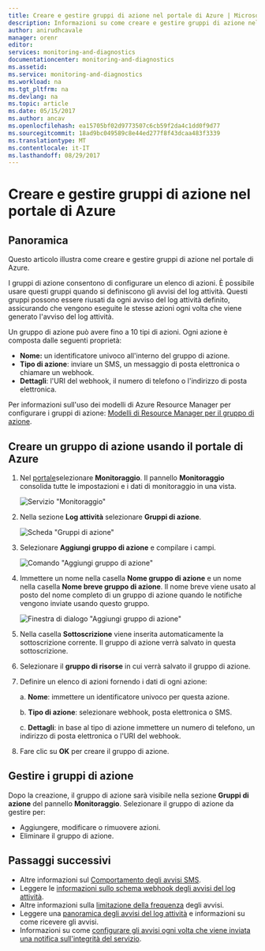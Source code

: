 ```yaml
---
title: Creare e gestire gruppi di azione nel portale di Azure | Microsoft Docs
description: Informazioni su come creare e gestire gruppi di azione nel portale di Azure.
author: anirudhcavale
manager: orenr
editor: 
services: monitoring-and-diagnostics
documentationcenter: monitoring-and-diagnostics
ms.assetid: 
ms.service: monitoring-and-diagnostics
ms.workload: na
ms.tgt_pltfrm: na
ms.devlang: na
ms.topic: article
ms.date: 05/15/2017
ms.author: ancav
ms.openlocfilehash: ea15705bf02d9773507c6cb59f2da4c1dd0f9d77
ms.sourcegitcommit: 18ad9bc049589c8e44ed277f8f43dcaa483f3339
ms.translationtype: MT
ms.contentlocale: it-IT
ms.lasthandoff: 08/29/2017
---
```

# <a name="create-and-manage-action-groups-in-the-azure-portal"></a>Creare e gestire gruppi di azione nel portale di Azure
## <a name="overview"></a>Panoramica ##
Questo articolo illustra come creare e gestire gruppi di azione nel portale di Azure.

I gruppi di azione consentono di configurare un elenco di azioni. È possibile usare questi gruppi quando si definiscono gli avvisi del log attività. Questi gruppi possono essere riusati da ogni avviso del log attività definito, assicurando che vengono eseguite le stesse azioni ogni volta che viene generato l'avviso del log attività.

Un gruppo di azione può avere fino a 10 tipi di azioni. Ogni azione è composta dalle seguenti proprietà:

* **Nome:** un identificatore univoco all'interno del gruppo di azione.  
* **Tipo di azione**: inviare un SMS, un messaggio di posta elettronica o chiamare un webhook.  
* **Dettagli**: l'URI del webhook, il numero di telefono o l'indirizzo di posta elettronica.

Per informazioni sull'uso dei modelli di Azure Resource Manager per configurare i gruppi di azione: [Modelli di Resource Manager per il gruppo di azione](monitoring-create-action-group-with-resource-manager-template.md).

## <a name="create-an-action-group-by-using-the-azure-portal"></a>Creare un gruppo di azione usando il portale di Azure ##
1. Nel [portale](https://portal.azure.com)selezionare **Monitoraggio**. Il pannello **Monitoraggio** consolida tutte le impostazioni e i dati di monitoraggio in una vista.

    ![Servizio "Monitoraggio"](./media/monitoring-action-groups/home-monitor.png)
2. Nella sezione **Log attività** selezionare **Gruppi di azione**.

    ![Scheda "Gruppi di azione"](./media/monitoring-action-groups/action-groups-blade.png)
3. Selezionare **Aggiungi gruppo di azione** e compilare i campi.

    ![Comando "Aggiungi gruppo di azione"](./media/monitoring-action-groups/add-action-group.png)
4. Immettere un nome nella casella **Nome gruppo di azione** e un nome nella casella **Nome breve gruppo di azione**. Il nome breve viene usato al posto del nome completo di un gruppo di azione quando le notifiche vengono inviate usando questo gruppo.

      ![Finestra di dialogo "Aggiungi gruppo di azione"](./media/monitoring-action-groups/action-group-define.png)

5. Nella casella **Sottoscrizione** viene inserita automaticamente la sottoscrizione corrente. Il gruppo di azione verrà salvato in questa sottoscrizione.

6. Selezionare il **gruppo di risorse** in cui verrà salvato il gruppo di azione.

7. Definire un elenco di azioni fornendo i dati di ogni azione:

    a. **Nome**: immettere un identificatore univoco per questa azione.

    b. **Tipo di azione**: selezionare webhook, posta elettronica o SMS.

    c. **Dettagli**: in base al tipo di azione immettere un numero di telefono, un indirizzo di posta elettronica o l'URI del webhook.

8. Fare clic su **OK** per creare il gruppo di azione.

## <a name="manage-your-action-groups"></a>Gestire i gruppi di azione ##
Dopo la creazione, il gruppo di azione sarà visibile nella sezione **Gruppi di azione** del pannello **Monitoraggio**. Selezionare il gruppo di azione da gestire per:

* Aggiungere, modificare o rimuovere azioni.
* Eliminare il gruppo di azione.

## <a name="next-steps"></a>Passaggi successivi ##
* Altre informazioni sul [Comportamento degli avvisi SMS](monitoring-sms-alert-behavior.md).  
* Leggere le [informazioni sullo schema webhook degli avvisi del log attività](monitoring-activity-log-alerts-webhook.md).  
* Altre informazioni sulla [limitazione della frequenza](monitoring-alerts-rate-limiting.md) degli avvisi. 
* Leggere una [panoramica degli avvisi del log attività](monitoring-overview-alerts.md) e informazioni su come ricevere gli avvisi.  
* Informazioni su come [configurare gli avvisi ogni volta che viene inviata una notifica sull'integrità del servizio](monitoring-activity-log-alerts-on-service-notifications.md).
